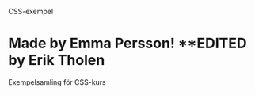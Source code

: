 CSS-exempel

Made by Emma Persson!
**EDITED by Erik Tholen
===========

Exempelsamling för CSS-kurs
